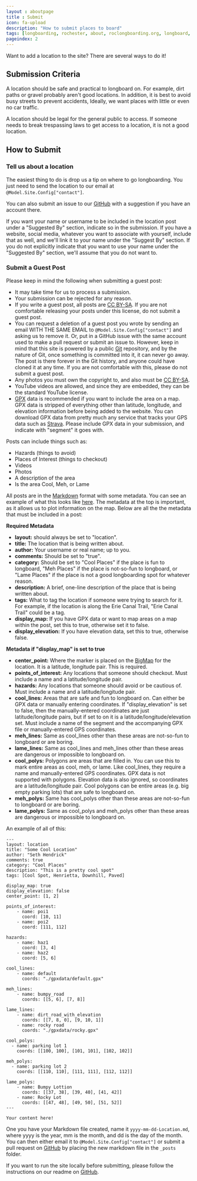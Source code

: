 ```yaml
---
layout : aboutpage
title : Submit
icon: fa-upload
description: "How to submit places to board"
tags: [longboarding, rochester, about, roclongboarding.org, longboard, ny, new york, submit, github]
pageindex: 2
---
```


Want to add a location to the site?  There are several ways to do it!

## Submission Criteria

A location should be safe and practical to longboard on.  For example, dirt paths or gravel probably aren't good locations.  In addition, it is best to avoid busy streets to prevent accidents,  Ideally, we want places with little or even no car traffic.

A location should be legal for the general public to access.  If someone needs to break trespassing laws to get access to a location, it is not a good location.

## How to Submit

### Tell us about a location

The easiest thing to do is drop us a tip on where to go longboarding.  You just need to send the location to our email at ```@Model.Site.Config["contact"]```.

You can also submit an issue to our [GitHub](@Model.Site.Config["githubissues"]) with a suggestion if you have an account there.

If you want your name or username to be included in the location post under a "Suggested By" section, indicate so in the submission.  If you have a website, social media, whatever you want to associate with yourself, include that as well, and we'll link it to your name under the "Suggest By" section.  If you do not explicitly indicate that you want to use your name under the "Suggested By" section, we'll assume that you do not want to.

### Submit a Guest Post

Please keep in mind the following when submitting a guest post:
* It may take time for us to process a submission.
* Your submission can be rejected for any reason.
* If you write a guest post, all posts are [CC BY-SA](https://creativecommons.org/licenses/by-sa/4.0/).  If you are not comfortable releasing your posts under this license, do not submit a guest post.
* You can request a deletion of a guest post you wrote by sending an email WITH THE SAME EMAIL to ```@Model.Site.Config["contact"]``` and asking us to remove it.  Or, put in a GitHub issue with the same account used to make a pull request or submit an issue to.  However, keep in mind that this site is powered by a public [Git](https://en.wikipedia.org/wiki/Git) repository, and by the nature of Git, once something is committed into it, it can never go away.  The post is there forever in the Git history, and anyone could have cloned it at any time.  If you are not comfortable with this, please do not submit a guest post.
* Any photos you must own the copyright to, and also must be [CC BY-SA](https://creativecommons.org/licenses/by-sa/4.0/).
* YouTube videos are allowed, and since they are embedded, they can be the standard YouTube license.
* [GPX](https://en.wikipedia.org/wiki/GPS_Exchange_Format) data is recommended if you want to include the area on a map.  GPX data is stripped of everything other than latitude, longitude, and elevation information before being added to the website.  You can download GPX data from pretty much any service that tracks your GPS data such as [Strava](https://www.strava.com/).  Please include GPX data in your submission, and indicate with "segment" it goes with.

Posts can include things such as:
* Hazards (things to avoid)
* Places of Interest (things to checkout)
* Videos
* Photos
* A description of the area
* Is the area Cool, Meh, or Lame

All posts are in the [Markdown](https://en.wikipedia.org/wiki/Markdown) format with some metadata.  You can see an example of what this looks like [here](https://raw.githubusercontent.com/xforever1313/roclongboarding.info/master/_posts/2020-9-7-ErieCanalClinton.md?token=AATVIXUI322VIKQKU6RYUVC7LUXX6).  The metadata at the top is important, as it allows us to plot information on the map.  Below are all the the metadata that must be included in a post:

**Required Metadata**
* **layout:** should always be set to "location".
* **title:** The location that is being written about.
* **author:** Your username or real name; up to you.
* **comments:** Should be set to "true".
* **category:** Should be set to "Cool Places" if the place is fun to longboard, "Meh Places" if the place is not-so-fun to longboard, or "Lame Places" if the place is not a good longboarding spot for whatever reason.
* **description:** A brief, one-line description of the place that is being written about.
* **tags:** What to tag the location if someone were trying to search for it.  For example, if the location is along the Erie Canal Trail, "Erie Canal Trail" could be a tag.
* **display_map:** If you have GPX data or want to map areas on a map within the post, set this to true, otherwise set it to false.
* **display_elevation:** If you have elevation data, set this to true, otherwise false.

**Metadata if "display_map" is set to true**
* **center_point:** Where the marker is placed on the [BigMap](/bigmap.html) for the location.  It is a latitude, longitude pair.  This is required.
* **points_of_interest:** Any locations that someone should checkout.  Must include a name and a latitude/longitude pair.
* **hazards:** Any locations that someone should avoid or be cautious of.  Must include a name and a latitude/longitude pair.
* **cool_lines:** Areas that are safe and fun to longboard on.  Can either be GPX data or manually entering coordinates.  If "display_elevation" is set to false, then the manually-entered coordinates are just latitude/longitude pairs, but if set to on it is a latitude/longitude/elevation set.  Must include a name of the segment and the accompanying GPX file or manually-entered GPS coordinates.
* **meh_lines:** Same as cool_lines other than these areas are not-so-fun to longboard or are boring.
* **lame_lines:** Same as cool_lines and meh_lines other than these areas are dangerous or impossible to longboard on.
* **cool_polys:** Polygons are areas that are filled in.  You can use this to mark entire areas as cool, meh, or lame.  Like cool_lines, they require a name and manually-entered GPS coordinates.  GPX data is not supported with polygons.  Elevation data is also ignored, so coordinates are a latitude/longitude pair.  Cool polygons can be entire areas (e.g. big empty parking lots) that are safe to longboard on.
* **meh_polys:** Same has cool_polys other than these areas are not-so-fun to longboard or are boring.
* **lame_polys:**  Same as cool_polys and meh_polys other than these areas are dangerous or impossible to longboard on.

An example of all of this:
```
---
layout: location
title: "Some Cool Location"
author: "Seth Hendrick"
comments: true
category: "Cool Places"
description: "This is a pretty cool spot"
tags: [Cool Spot, Henrietta, Downhill, Paved]

display_map: true
display_elevation: false
center_point: [1, 2]

points_of_interest:
    - name: poi1
      coord: [10, 11]
    - name: poi2
      coord: [111, 112]

hazards:
    - name: haz1
      coord: [3, 4]
    - name: haz2
      coord: [5, 6]
    
cool_lines:
    - name: default
      coords: "./gpxdata/default.gpx"

meh_lines:
    - name: bumpy_road
      coords: [[5, 6], [7, 8]]
    
lame_lines:
    - name: dirt_road_with_elevation
      coords: [[7, 8, 0], [9, 10, 1]]
    - name: rocky road
      coords: "./gpxdata/rocky.gpx"

cool_polys:
  - name: parking lot 1
    coords: [[100, 100], [101, 101], [102, 102]]

meh_polys:
  - name: parking lot 2
    coords: [[110, 110], [111, 111], [112, 112]]

lame_polys:
    - name: Bumpy Lottion
      coords: [[37, 38], [39, 40], [41, 42]]
    - name: Rocky Lot
      coords: [[47, 48], [49, 50], [51, 52]]
---

Your content here!

```

One you have your Markdown file created, name it ```yyyy-mm-dd-Location.md```, where yyyy is the year, mm is the month, and dd is the day of the month.  You can then either email it to ```@Model.Site.Config["contact"]``` or submit a pull request on [GitHub](@Model.Site.Config["github"]) by placing the new markdown file in the ```_posts``` folder.

If you want to run the site locally before submitting, please follow the instructions on our readme on [GitHub](@Model.Site.Config["github"]).
